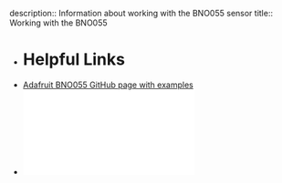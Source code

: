 description:: Information about working with the BNO055 sensor
title:: Working with the BNO055

- # Helpful Links
- [Adafruit BNO055 GitHub page with examples](https://github.com/adafruit/Adafruit_BNO055)
- ![BNO055 Datasheet](../assets/bst-bno055-ds000_1761271996405_0.pdf)